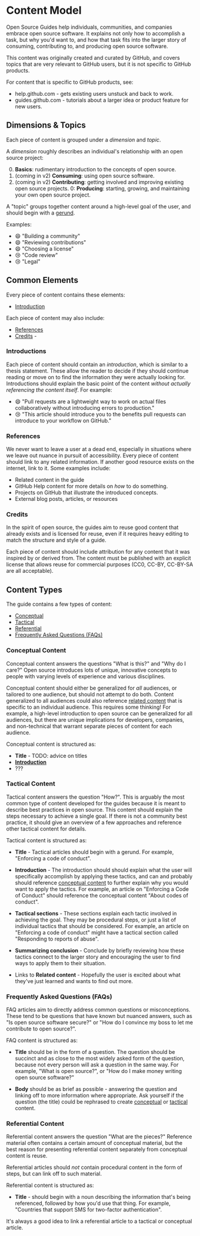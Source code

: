 # Content Model

Open Source Guides help individuals, communities, and companies embrace open source software. It explains not only how to accomplish a task, but why you'd want to, and how that task fits into the larger story of consuming, contributing to, and producing open source software.

This content was originally created and curated by GitHub, and covers topics that are very relevant to GitHub users, but it is not specific to GitHub products.

For content that is specific to GitHub products, see:

- help.github.com - gets existing users unstuck and back to work.
- guides.github.com -  tutorials about a larger idea or product feature for new users.

## Dimensions & Topics

Each piece of content is grouped under a *dimension* and *topic*.

A *dimension* roughly describes an individual's relationship with an open source project:

0. **Basics**: rudimentary introduction to the concepts of open source.
0. (coming in v2) **Consuming**: using open source software.
0. (coming in v2) **Contributing**: getting involved and improving existing open source projects.
0: **Producing**: starting, growing, and maintaining your own open source project.

A "topic" groups together content around a high-level goal of the user, and should begin with a [gerund](https://en.wikipedia.org/wiki/Gerund).

Examples:

- :smile: "Building a community"
- :smile: "Reviewing contributions"
- :smile: "Choosing a license"
- :cry: "Code review"
- :cry: "Legal"

## Common Elements

Every piece of content contains these elements:

- [Introduction](#introductions)

Each piece of content may also include:

- [References](#references)
- [Credits](#credits) -

### Introductions

Each piece of content should contain an *introduction*, which is similar to a thesis statement. These allow the reader to decide if they should continue reading or move on to find the information they were actually looking for. Introductions should explain the basic point of the content *without actually referencing the content itself*. For example:

- :smile: "Pull requests are a lightweight way to work on actual files collaboratively without introducing errors to production."
- :cry: "This article should introduce you to the benefits pull requests can introduce to your workflow on GitHub."

### References

We never want to leave a user at a dead end, especially in situations where we leave out nuance in pursuit of accessibility. Every piece of content should link to any related information. If another good resource exists on the internet, link to it. Some examples include:

- Related content in the guide
- GitHub Help content for more details on _how_ to do something.
- Projects on GitHub that illustrate the introduced concepts.
- External blog posts, articles, or resources

### Credits

In the spirit of open source, the guides aim to reuse good content that already exists and is licensed for reuse, even if it requires heavy editing to match the structure and style of a guide.

Each piece of content should include attribution for any content that it was inspired by or derived from. The content must be published with an explicit license that allows reuse for commercial purposes (CC0, CC-BY, CC-BY-SA are all acceptable).

## Content Types

The guide contains a few types of content:

- [Conceptual](#conceptual-content)
- [Tactical](#tactical-content)
- [Referential](#referential-content)
- [Frequently Asked Questions (FAQs)](#frequently-asked-questions-faqs)

### Conceptual Content

Conceptual content answers the questions "What is this?" and "Why do I care?"  Open source introduces lots of unique, innovative concepts to people with varying levels of experience and various disciplines.

Conceptual content should either be generalized for *all* audiences, or tailored to one audience, but should not attempt to do both. Content generalized to all audiences could also reference [related content](#related-content) that is specific to an individual audience. This requires some thinking! For example, a high-level introduction to open source can be generalized for all audiences, but there are unique implications for developers, companies, and non-technical that warrant separate pieces of content for each audience.

Conceptual content is structured as:

- **Title** - TODO: advice on titles
- **[Introduction](#introductions)**
- ???

### Tactical Content

Tactical content answers the question "How?". This is arguably the most common type of content developed for the guides because it is meant to describe best practices in open source. This content should explain the steps necessary to achieve a single goal. If there is not a community best practice, it should give an overview of a few approaches and reference other tactical content for details.

Tactical content is structured as:

- **Title** - Tactical articles should begin with a gerund. For example, "Enforcing a code of conduct".

- **Introduction** - The introduction should should explain what the user will specifically accomplish by applying these tactics, and can and probably should reference [conceptual content](#conceptual-content) to further explain why you would want to apply the tactics. For example, an article on "Enforcing a Code of Conduct" should reference the conceptual content "About codes of conduct".

- **Tactical sections** - These sections explain each tactic involved in achieving the goal. They may be procedural steps, or just a list of individual tactics that should be considered. For example, an article on "Enforcing a code of conduct" might have a tactical section called "Responding to reports of abuse".

- **Summarizing conclusion** - Conclude by briefly reviewing how these tactics connect to the larger story and encouraging the user to find ways to apply them to their situation.

- Links to **Related content** - Hopefully the user is excited about what they've just learned and wants to find out more.

### Frequently Asked Questions (FAQs)

FAQ articles aim to directly address common questions or misconceptions. These tend to be questions that have known but nuanced answers, such as "Is open source software secure?" or "How do I convince my boss to let me contribute to open source?".

FAQ content is structured as:

- **Title** should be in the form of a question. The question should be succinct and as close to the most widely asked form of the question, because not every person will ask a question in the same way. For example, "What is open source?", or "How do I make money writing open source software?"

- **Body** should be as brief as possible - answering the question and linking off to more information where appropriate. Ask yourself if the question (the title) could be rephrased to create [conceptual](#conceptual-content) or [tactical](#tactical-content) content.

### Referential Content

Referential content answers the question "What are the pieces?" Reference material often contains a certain amount of conceptual material, but the best reason for presenting referential content separately from conceptual content is reuse.

Referential articles should *not* contain procedural content in the form of steps, but can link off to such material.

Referential content is structured as:


- **Title** - should begin with a noun describing the information that's being referenced, followed by how you'd use that thing. For example, "Countries that support SMS for two-factor authentication".

It's always a good idea to link a referential article to a tactical or conceptual article.

